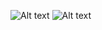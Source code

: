 
![Alt text](http://g.recordit.co/pyyAggYcWm.gif "Optional title")
![Alt text](http://g.recordit.co/Y9r9E78FVY.gif "Optional title")
